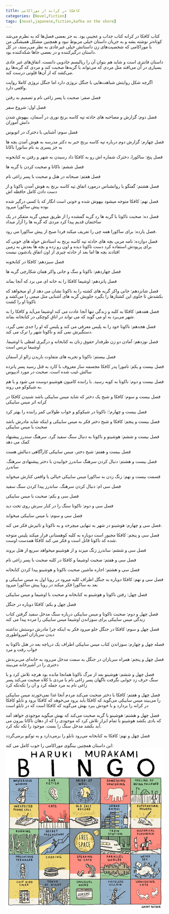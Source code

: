 ```yaml
---
title: کافکا در کرانه از موراکامی
categories: [Novel,Fiction]
tags: [novel,japanese,fiction,kafka on the shore]
---
```



<style type="text/css"> 
@font-face { font-family: 'Roya'; src: url('../../roya.ttf'); } 
.px-1 {
    font-family: Roya; direction: rtl;
}

.px-1 p {
    font-size:1.5em;
}
</style>  


کتاب کافکا در کرانه کتاب جذاب و عجیبی بود. به جز بعضی فصل‌ها که به نظرم می‌شد کوتاه‌تر نوشته بشه و به جریان داستان خیلی مربوط نبود و همچنین مشکل همیشگی من با موراکامی که شخصیت‌های زن داستانش خیلی غیر‌عادی به نظر می‌رسند، در کل داستان درگیرکننده و در بعضی جاها شکه‌کننده بود.

داستان ‌فانتزی است و شاید هم بتوان آن را ریالیسم جادویی دانست. اتفاق‌های غیر عادی بسیاری در آن می‌افتد مثل مردی که می‌تواند با گربه‌ها صحبت کند و مردی که گربه‌ها رو می‌کشد که از آن‌ها فلوتی درست کند.

اگرچه شکل روایتش شباهت‌هایی با جنگل نروژی دارد اما جنگل نروژی کاملا روایت واقعی دارد.

فصل صفر: 
صحبت با پسر زاغی نام و تصمیم به رفتن

فصل اول: 
شروع سفر

فصل دوم: 
گزارش و مصاحبه های حادثه تپه کاسه برنج
نوری در آسمان، بیهوش شدن دانش آموزان 

فصل سوم: 
آشنایی با دخترک در اتوبوس

فصل چهارم: 
گزارش دوم درباره تپه کاسه برنج
خبر به دکتر مدرسه
به هوش آمدن بچه ها
به جز پسری به نام ساتورا ناکاتا

فصل پنج: 
ساکورا، دخترک شماره اش رو به کافکا داد
رسیدن به شهر و رفتن به کتابخونه

فصل ششم:
ناکاتا و صحبت کردن با گربه ها

فصل هفتم: 
صبحانه در هتل و صحبت با پسر زاغی نام

فصل هشتم: 
گفتگو با روانشناس درمورد اتفاق تپه کاسه برنج
به هوش آمدن ناکوتا و از دست دادن کامل حافظه اش

فصل نهم: 
کافکا متوجه میشود بیهوش شده و خونی است
انگار که با کسی درگیر شده بوده
پیش ساکورا میرود

فصل ده: 
صحبت ناکوتا با گربه ها
رد گربه گمشده را از طریق میمی گربه متفکر در یک ساختمان قدیم پیدا کرد
مردی که گربه ها را آزار میداد

فصل یازده: 
برای ساکورا همه چی را تعریف میکند
فردا صبح از پیش ساکورا می رود. 

فصل دوازده:
نامه مربی بچه های حادثه تپه کاسه برنح به استادش
حوله های خونی که برای پریودش استفاده کرد دست ناکوتا دیده و اون رو زده و بچه ها بعدش به زمین افتادند
بچه ها اما بعد از حادثه  چیزی از اون اتفاق یادشون نیست

 فصل سیزدهم: 
کافکا در کتابخونه 

فصل چهاردهم:
ناکوتا و سگ و جانی واکر همان شکارچی گربه ها

فصل پانزدهم:
اوشیما کافکا را به خانه ای می برد که آنجا بماند

فصل شانزدهم:
جانی واکر گربه های کشته را به ناکوتا نشان می دهد
از او میخواهد که بکشدش تا جلوی این کشتارها را بگیرد
جلویش گربه های آشنایی مثل میمی را می‌کشد
و ناکوتا او را کشت

فصل هفدهم:
کافکا به کلبه و زندگی تنها آنجا عادت می کند
اوشیما می‌آید و کافکا را به شهر می‌برد
به او می گوید که می تواند در اتاق کوچکی در کتابخانه بماند.

فصل هجدهم:
ناکوتا خود را به پلیس معرفی می کند و پلیس که او را جدی نمی گیرد، دستگیرش نمی کند و ناکوتا شهر را ترک می کند.

فصل نوزدهم:
آمادن دو زن طرفدار حقوق زنان به کتابخانه و درگیری لفظی با اوشیما.
اوشیما ترنس است

فصل بیستم:
ناکوتا و تجربه های متفاوت
باریدن زالو از آسمان

فصل بیست و یکم: 
تامورا پدر کافکا مجسمه ساز معروف با کارد به قتل رسید
پسر پانزده سالش غیب شده است. 
صحبت در مورد ادیپوس

فصل بیست و دوم: 
ناکوتا به کوبه رسید. 
با راننده کامیون هوشینو دوست می شود و با هم به شیکوکو می روند.

فصل بیست و سوم:
کافکا و شبح یک دختر که شاید میس ساییکی باشد
شنیدن کافکا در کرانه اثر میس ساییکی

فصل بیست و چهارم؛: 
ناکوتا در شیکوکو و خواب طولانی
کمر راننده را بهتر کرد

فصل بیست و پنجم: 
کافکا و شبح دختر
فکر به میس ساییکی و اینکه شاید مادرش باشد
صحبت با میس ساییکی

فصل بیست و ششم:
هوشینو و ناکوتا به دنبال سنگ سفید گرد.
سرهنگ سندرز پیشنهاد کمک می دهد

فصل بیست و هفتم: 
شبح دختر، میس ساییکی 
کارآگاهی دنبالش هست

فصل بیست و هشتم: 
دنبال کردن سرهنگ ساندرز
خوابیدن با دختر پیشنهادی سرهنگ. ساندرز

قسمت بیست و نهم: 
زنگ زدن به ساکورا
میس ساییکی خیالی یا واقعی کنارش میخوابد

فصل سی ام: 
دنبال کردن سرهنگ. ساندرز
پیدا کردن سنگ سفید

فصل سی و یکم:
صحبت با میس ساییکی

فصل سی و دوم: 
ناکوتا سنگ را در کنار سرش روی تخت دید

فصل سی و سوم: 
 با میس ساییکی میخوابد

فصل سی و چهارم:
هوشینو در شهر به تنهایی میچرخد و به ناکوتا و تاثیرش فکر می کند. 

فصل سی و پنجم:
کافکا مجبور است دوباره به کلبه کوهستانی فرار میکند
پلیس متوجه شده که ناکوتا قاتل است و فکر می کند کافکا همدست اوست. 

فصل سی و ششم: 
ساندرز زنگ میزند و از هوشینو میخواهد سریع از هتل بروند

فصل سی و هفتم:
صحبت اوشیما و کافکا در کلبه
صحبت با پسر زاغی نام

فصل سی و هشتم: 
اجاره ماشین
صحبت ناکوتا و هوشینو
پیدا کردن کتابخانه

فصل سی و نهم: 
کافکا دوباره به جنگل اطراف کلبه میرود
در رویا اول به میس ساییکی و بعد به ساکورا فکر میکند
در رویا پیش ساکورا میرود

فصل چهل: 
رفتن ناکوتا و هوشینو به کتابخانه و صحبت با اوشیما و میس ساییکی

فصل چهل و یکم: 
کافکا دوباره در جنگل 

فصل چهل و دوم: 
صحبت ناکوتا و میس ساییکی درباره سنگ مدخل سفید
گرفتن کتاب زندگی میس ساییکی برای سوزاندن
اوشیما میس ساییکی را مرده پیدا می کند

فصل چهل و سوم: 
کافکا در جنگل جلو میرود
فکر به اینکه چرا مادرش دوستش نداشته
دیدن سربازان امپرواطوری

فصله چهل و چهارم:
سوزاندن کتاب میس ساییکی اطراف یک دریاچه
بعد در هتل ناکوتا به خواب رفت و مرد

فصل چهل و پنجم:
همراه سربازان در جنگل به سمت مدخل می‌رود
به خانه‌ای می‌برندش
دختری را در آشپزخانه می‌بیند

فصل چهل و ششم:
هوشینو بعد از مرگ ناکوتا همانجا مانده بود
هرچه تلاش کرد و با سنگ حرف زد جوابی نگرفت
ناگهان پسر زاغی نام با مردی با کلاه صحبت می‌کند
پسر زاغی نام به مرد جمله کرد و آن را  تکه‌تکه کرد

فصل چهل و هفتم:
کافکا با دختر صحبت می‌کند
مردم آنجا غذا نمی‌خورند
میس ساییکی را می‌بیند
میس ساییکی می‌گوید که کافکا باید برود
می‌خوهد که کافکا برود و تابلو کافکا در کرانه را بردارد و با خودش ببرد
بهش می‌گوید که کافکا است که در تابلو است

فصل چهل و هشتم:
هوشینو با گربه صحبت می‌کند که بهش میگوید موجودی خواهد آمد که بادی بکشد
هوشینو با تمام ابزار تلاش کرد که موجودی را که از دهان ناکاتا بیرون می آید بکشد
مدخل سنگ را بست.
موجوذ را تکه تکه کرد.

فصل چهل و نهم:
کافکا به کتابخانه می‌رود تابلو را برمی‌دارد و به توکیو برمی‌گردد


این داستان همچنین بینگوی موراکامی را خوب کامل می کند:
![Kafka on the shore (Bingo)](MurakamiBingo.jpg)
